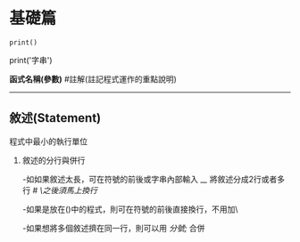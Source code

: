 # 基礎篇
`print()`

print('字串')

**函式名稱(參數)**  #註解(註記程式運作的重點說明)

---

## 敘述(Statement)
程式中最小的執行單位
1. 敘述的分行與併行

   -如如果敘述太長，可在符號的前後或字串內部輸入 __\__ 將敘述分成2行或者多行       # _\之後須馬上換行_
   
   -如果是放在()中的程式，則可在符號的前後直接換行，不用加\
   
   -如果想將多個敘述擠在同一行，則可以用 _分號;_ 合併
